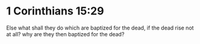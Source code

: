 # 1 Corinthians 15:29

Else what shall they do which are baptized for the dead, if the dead rise not at all? why are they then baptized for the dead?